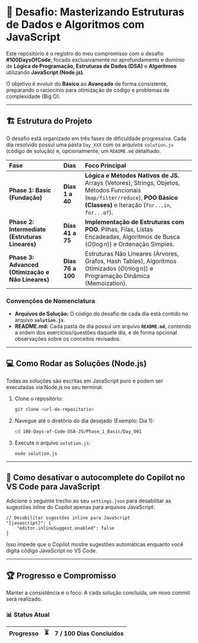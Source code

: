 # 🎯 Desafio: Masterizando Estruturas de Dados e Algoritmos com JavaScript

Este repositório é o registro do meu compromisso com o desafio **#100DaysOfCode**, focado exclusivamente no aprofundamento e domínio de **Lógica de Programação, Estruturas de Dados (DSA)** e **Algoritmos** utilizando **JavaScript (Node.js)**.

O objetivo é evoluir do **Básico** ao **Avançado** de forma consistente, preparando o raciocínio para otimização de código e problemas de complexidade (Big O).

---

## 🏗 Estrutura do Projeto

O desafio está organizado em três fases de dificuldade progressiva. Cada dia resolvido possui uma pasta `Day_XXX` com os arquivos `solution.js` (código de solução) e, opcionalmente, um `README.md` detalhado.

| Fase | Dias | Foco Principal |
| :--- | :--- | :--- |
| **Phase 1: Basic (Fundação)** | **Dias 1 a 40** | **Lógica e Métodos Nativos de JS.** Arrays (Vetores), Strings, Objetos, Métodos Funcionais (`map/filter/reduce`), **POO Básico (Classes)** e Iteração (`for...in`, `for...of`). |
| **Phase 2: Intermediate (Estruturas Lineares)** | **Dias 41 a 75** | **Implementação de Estruturas com POO.** Pilhas, Filas, Listas Encadeadas, Algoritmos de Busca ($O(\log n)$) e Ordenação Simples. |
| **Phase 3: Advanced (Otimização e Não Lineares)** | **Dias 76 a 100** | Estruturas Não Lineares (Árvores, Grafos, Hash Tables), Algoritmos Otimizados ($O(n \log n)$) e Programação Dinâmica (Memoization). |


### Convenções de Nomenclatura

* **Arquivos de Solução:** O código do desafio de cada dia está contido no arquivo **`solution.js`**.
* **README.md:** Cada pasta de dia possui um arquivo **`README.md`**, contendo a ordem dos exercícios/questões daquele dia, e de forma opcional observações sobre os conceitos revisados.

---

## 💻 Como Rodar as Soluções (Node.js)

Todas as soluções são escritas em JavaScript puro e podem ser executadas via Node.js no seu terminal.

1.  Clone o repositório:
    ```bash
    git clone <url-do-repositorio>
    ```
2.  Navegue até o diretório do dia desejado (Exemplo: Dia 1):
    ```bash
    cd 100-Days-of-Code-DSA-JS/Phase_1_Basic/Day_001
    ```
3.  Execute o arquivo `solution.js`:
    ```bash
    node solution.js
    ```

---

## 🚫 Como desativar o autocomplete do Copilot no VS Code para JavaScript

Adicione o seguinte trecho ao seu `settings.json` para desabilitar as sugestões inline do Copilot apenas para arquivos JavaScript:

```jsonc
// Desabilitar sugestões inline para JavaScript
"[javascript]": {
    "editor.inlineSuggest.enabled": false
}
```

Isso impede que o Copilot mostre sugestões automáticas enquanto você digita código JavaScript no VS Code.

---

## 🏆 Progresso e Compromisso

Manter a consistência é o foco. A cada solução concluída, um novo commit será realizado.

### 📊 Status Atual

| Progresso | ⏳ | 7 / 100 Dias Concluídos |
| :--- | :--- | :--- |